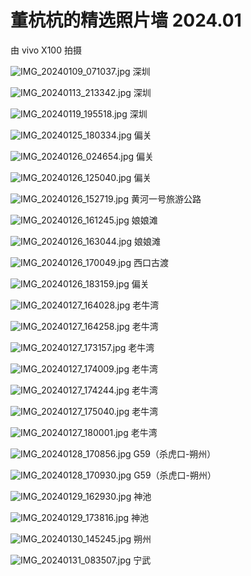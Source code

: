 # 董杭杭的精选照片墙 2024.01

由 vivo X100 拍摄

![IMG_20240109_071037.jpg](IMG_20240109_071037.jpg)
深圳

![IMG_20240113_213342.jpg](IMG_20240113_213342.jpg)
深圳

![IMG_20240119_195518.jpg](IMG_20240119_195518.jpg)
深圳

![IMG_20240125_180334.jpg](IMG_20240125_180334.jpg)
偏关

![IMG_20240126_024654.jpg](IMG_20240126_024654.jpg)
偏关

![IMG_20240126_125040.jpg](IMG_20240126_125040.jpg)
偏关

![IMG_20240126_152719.jpg](IMG_20240126_152719.jpg)
黄河一号旅游公路

![IMG_20240126_161245.jpg](IMG_20240126_161245.jpg)
娘娘滩

![IMG_20240126_163044.jpg](IMG_20240126_163044.jpg)
娘娘滩

![IMG_20240126_170049.jpg](IMG_20240126_170049.jpg)
西口古渡

![IMG_20240126_183159.jpg](IMG_20240126_183159.jpg)
偏关

![IMG_20240127_164028.jpg](IMG_20240127_164028.jpg)
老牛湾

![IMG_20240127_164258.jpg](IMG_20240127_164258.jpg)
老牛湾

![IMG_20240127_173157.jpg](IMG_20240127_173157.jpg)
老牛湾

![IMG_20240127_174009.jpg](IMG_20240127_174009.jpg)
老牛湾

![IMG_20240127_174244.jpg](IMG_20240127_174244.jpg)
老牛湾

![IMG_20240127_175040.jpg](IMG_20240127_175040.jpg)
老牛湾

![IMG_20240127_180001.jpg](IMG_20240127_180001.jpg)
老牛湾

![IMG_20240128_170856.jpg](IMG_20240128_170856.jpg)
G59（杀虎口-朔州）

![IMG_20240128_170930.jpg](IMG_20240128_170930.jpg)
G59（杀虎口-朔州）

![IMG_20240129_162930.jpg](IMG_20240129_162930.jpg)
神池

![IMG_20240129_173816.jpg](IMG_20240129_173816.jpg)
神池

![IMG_20240130_145245.jpg](IMG_20240130_145245.jpg)
朔州

![IMG_20240131_083507.jpg](IMG_20240131_083507.jpg)
宁武
